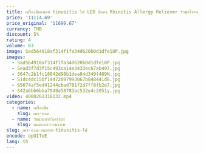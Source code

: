 ```yaml
---
title: เครื่องมือแพทย์ tinusitis ไฟ LED สีแดง Rhinitis Allergy Reliever รักษาโรคจมูกอักเสบ
price: '11114.69'
price_original: '11699.67'
currency: THB
discount: 5%
rating: 4
volume: 83
image: Sad564918af314f1fa34d620b0d1dfe18P.jpg
images:
  - Sad564918af314f1fa34d620b0d1dfe18P.jpg
  - Sead3f7d3f15c493ca14a3433ec67ab497.jpg
  - S647c2b1fc18042d98b1dea84d349f489N.jpg
  - S1dc4dc15bf14472097993067b848441d8.jpg
  - S5674af5ed41244cbad781f2d7ff8fb2e7.jpg
  - S42a6bb6bba7949a58783ac532e4c2051y.jpg
video: 4000261316132.mp4
categories:
  - name: เครื่องมือ
    slug: เคร-องม
  - name: วัดและการวิเคราะห์
    slug: ดและการว-เคราะห
slug: เคร-องม-อแพทย-tinusitis-ไฟ
encode: opOIToE
lang: th
---
```

  